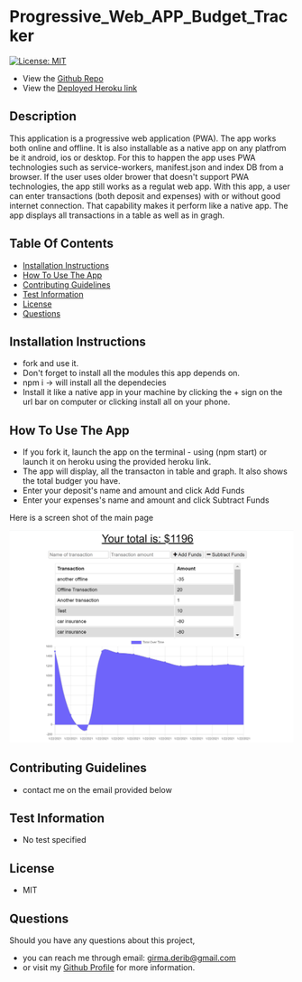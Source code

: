 # Progressive_Web_APP_Budget_Tracker

[![License: MIT](https://img.shields.io/badge/License-MIT-yellow.svg)](https://opensource.org/licenses/MIT)

* View the [Github Repo](https://github.com/girmaD/Progressive_Web_APP_Budget_Tracker)
* View the [Deployed Heroku link](https://whispering-earth-95595.herokuapp.com/)


## Description
  This application is a progressive web application (PWA). The app works both online and offline. It is also installable as a native app on any platfrom be it android, ios or desktop. For this to happen the app uses PWA technologies such as service-workers, manifest.json and index DB from a browser. If the user uses older brower that doesn't support PWA technologies, the app still works as a regulat web app.  With this app, a user can enter transactions (both deposit and expenses) with or without good internet connection. That capability makes it perform like a native app. The app displays all transactions in a table as well as in gragh.    

## Table Of Contents 
* [Installation Instructions](#Installation-Instructions)
* [How To Use The App](#How-To-Use-The-App)
* [Contributing Guidelines](#Contributing-Guidelines)
* [Test Information](#Test-Information)
* [License](#License)
* [Questions](#Questions)


## Installation Instructions

 * fork and use it.
 * Don't forget to install all the modules this app depends on.
 * npm i -> will install all the dependecies
 * Install it like a native app in your machine by clicking the + sign on the url bar on computer or clicking install all on your phone.

## How To Use The App
- If you fork it, launch the app on the terminal - using (npm start) or launch it on heroku using the provided heroku link.
- The app will display, all the transacton in table and graph. It also shows the total budger you have.
- Enter your deposit's name and amount and click Add Funds
- Enter your expenses's name and amount and click Subtract Funds

Here is a screen shot of the main page

![Alt text](./public/assets/images/frontPage.png)

## Contributing Guidelines
 * contact me on the email provided below

## Test Information
  * No test specified

## License

 * MIT

## Questions

Should you have any questions about this project,
  * you can reach me through email: [girma.derib@gmail.com](mailto:girma.derib@gmail.com) 
  * or visit my [Github Profile](https://github.com/girmaD) for more information.
